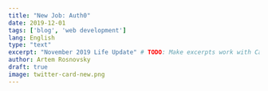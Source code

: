 ```yaml
---
title: "New Job: Auth0"
date: 2019-12-01
tags: ['blog', 'web development']
lang: English
type: "text"
excerpt: "November 2019 Life Update" # TODO: Make excerpts work with Casper
author: Artem Rosnovsky
draft: true
image: twitter-card-new.png
---
```

